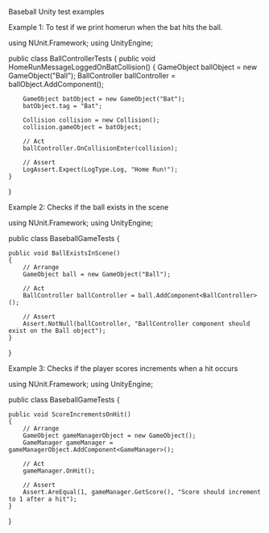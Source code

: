 Baseball Unity test examples 

Example 1: To test if we print homerun when the bat hits the ball.

using NUnit.Framework;
using UnityEngine;

public class BallControllerTests
{
    public void HomeRunMessageLoggedOnBatCollision()
    {
        GameObject ballObject = new GameObject("Ball");
        BallController ballController = ballObject.AddComponent<BallController>();

        GameObject batObject = new GameObject("Bat");
        batObject.tag = "Bat";

        Collision collision = new Collision();
        collision.gameObject = batObject;

        // Act
        ballController.OnCollisionEnter(collision);

        // Assert
        LogAssert.Expect(LogType.Log, "Home Run!");
    }
}


Example 2: Checks if the ball exists in the scene

using NUnit.Framework;
using UnityEngine;

public class BaseballGameTests
{

    public void BallExistsInScene()
    {
        // Arrange
        GameObject ball = new GameObject("Ball");

        // Act
        BallController ballController = ball.AddComponent<BallController>();

        // Assert
        Assert.NotNull(ballController, "BallController component should exist on the Ball object");
    }
}


Example 3: Checks if the player scores increments when a hit occurs

using NUnit.Framework;
using UnityEngine;

public class BaseballGameTests
{

    public void ScoreIncrementsOnHit()
    {
        // Arrange
        GameObject gameManagerObject = new GameObject();
        GameManager gameManager = gameManagerObject.AddComponent<GameManager>();

        // Act
        gameManager.OnHit();

        // Assert
        Assert.AreEqual(1, gameManager.GetScore(), "Score should increment to 1 after a hit");
    }
}

